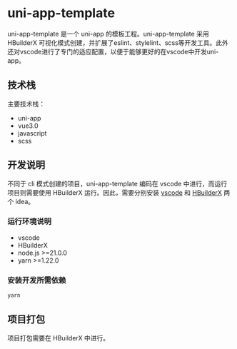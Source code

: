 # uni-app-template

uni-app-template 是一个 uni-app 的模板工程。uni-app-template 采用 HBuilderX 可视化模式创建，并扩展了eslint、stylelint、scss等开发工具。此外还对vscode进行了专门的适应配置，以便于能够更好的在vscode中开发uni-app。

## 技术栈

主要技术栈：

- uni-app
- vue3.0
- javascript
- scss

## 开发说明

不同于 cli 模式创建的项目，uni-app-template 编码在 vscode 中进行，而运行项目则需要使用 HBuilderX 运行。因此，需要分别安装 [vscode](https://code.visualstudio.com/) 和 [HBuilderX](https://dcloud.io/hbuilderx.html) 两个 idea。

### 运行环境说明

- vscode
- HBuilderX
- node.js >=21.0.0
- yarn >=1.22.0

### 安装开发所需依赖

```sh
yarn
```

## 项目打包

项目打包需要在 HBuilderX 中进行。
